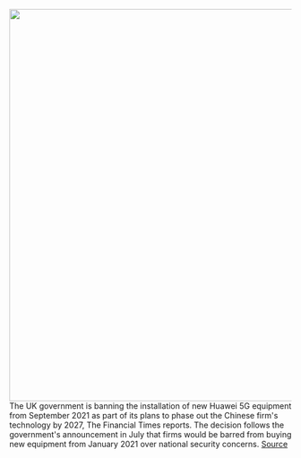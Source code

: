 <img src='https://cdn.vox-cdn.com/thumbor/ZS0a6CoRM_uovzPPkPb1ckxGIN8=/0x0:2040x1360/1200x800/filters:focal(857x517:1183x843)/cdn.vox-cdn.com/uploads/chorus_image/image/67998811/acastro_190521_1777_huawei_0001.0.0.jpg' width='700px' /><br/>
The UK government is banning the installation of new Huawei 5G equipment from September 2021 as part of its plans to phase out the Chinese firm's technology by 2027, The Financial Times reports. The decision follows the government's announcement in July that firms would be barred from buying new equipment from January 2021 over national security concerns.
<a href='https://www.theverge.com/2020/11/30/21726166/uk-huawei-5g-equipment-new-installation-ban-september-2021'> Source <a/>